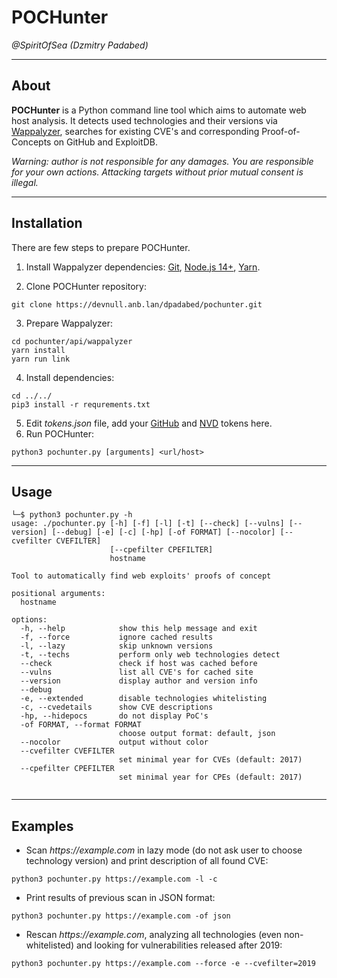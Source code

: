 # POCHunter
_@SpiritOfSea (Dzmitry Padabed)_

------
## About
**POCHunter** is a Python command line tool which aims to automate web host 
analysis. It detects used technologies and their versions via 
[Wappalyzer](https://github.com/wappalyzer/wappalyzer), searches for 
existing CVE's and corresponding Proof-of-Concepts on GitHub and ExploitDB.

_Warning: author is not responsible for any damages. You are responsible 
for your own actions. Attacking targets without prior mutual consent 
is illegal._

------
## Installation
There are few steps to prepare POCHunter.
1. Install Wappalyzer dependencies: [Git](https://git-scm.com/), 
[Node.js 14+](https://nodejs.org/), [Yarn](https://yarnpkg.com/).  

2. Clone POCHunter repository:
```
git clone https://devnull.anb.lan/dpadabed/pochunter.git
```

3. Prepare Wappalyzer:
```
cd pochunter/api/wappalyzer
yarn install
yarn run link
```

4. Install dependencies:

```
cd ../../
pip3 install -r requrements.txt
```

5. Edit _tokens.json_ file, add your [GitHub](https://github.com/settings/tokens/) 
and [NVD](https://nvd.nist.gov/developers/api-key-requested) tokens here.
6. Run POCHunter:
```
python3 pochunter.py [arguments] <url/host>
```

------
## Usage
```
└─$ python3 pochunter.py -h                                                       
usage: ./pochunter.py [-h] [-f] [-l] [-t] [--check] [--vulns] [--version] [--debug] [-e] [-c] [-hp] [-of FORMAT] [--nocolor] [--cvefilter CVEFILTER]
                      [--cpefilter CPEFILTER]
                      hostname

Tool to automatically find web exploits' proofs of concept

positional arguments:
  hostname

options:
  -h, --help            show this help message and exit
  -f, --force           ignore cached results
  -l, --lazy            skip unknown versions
  -t, --techs           perform only web technologies detect
  --check               check if host was cached before
  --vulns               list all CVE's for cached site
  --version             display author and version info
  --debug
  -e, --extended        disable technologies whitelisting
  -c, --cvedetails      show CVE descriptions
  -hp, --hidepocs       do not display PoC's
  -of FORMAT, --format FORMAT
                        choose output format: default, json
  --nocolor             output without color
  --cvefilter CVEFILTER
                        set minimal year for CVEs (default: 2017)
  --cpefilter CPEFILTER
                        set minimal year for CPEs (default: 2017)
                                                                  
```

-----
## Examples

- Scan _https://example.com_ in lazy mode 
(do not ask user to choose technology version) and print description of all
found CVE:

```
python3 pochunter.py https://example.com -l -c
```

- Print results of previous scan in JSON format:

```
python3 pochunter.py https://example.com -of json
```

- Rescan _https://example.com_, analyzing all technologies 
(even non-whitelisted) and looking for vulnerabilities released after 2019:

```
python3 pochunter.py https://example.com --force -e --cvefilter=2019
```